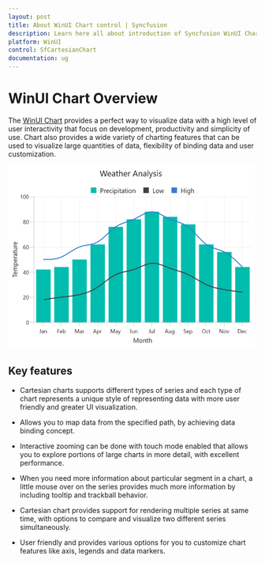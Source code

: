 ```yaml
---
layout: post
title: About WinUI Chart control | Syncfusion
description: Learn here all about introduction of Syncfusion WinUI Chart (SfCartesianChart) control with key features and more.
platform: WinUI
control: SfCartesianChart
documentation: ug
---
```


# WinUI Chart Overview

The [WinUI Chart](https://www.syncfusion.com/winui-controls/charts) provides a perfect way to visualize data with a high level of user interactivity that focus on development, productivity and simplicity of use. Chart also provides a wide variety of charting features that can be used to visualize large quantities of data, flexibility of binding data and user customization. 

![Overview of WinUI Chart](overview_images/winui-chart-overview.png)

## Key features

* Cartesian charts supports different types of series and each type of chart represents a unique style of representing data with more user friendly and greater UI visualization.

* Allows you to map data from the specified path, by achieving data binding concept.

* Interactive zooming can be done with touch mode enabled that allows you to explore portions of large charts in more detail, with excellent performance.

* When you need more information about particular segment in a chart, a little mouse over on the series provides much more information by including tooltip and trackball behavior.

* Cartesian chart provides support for rendering multiple series at same time, with options to compare and visualize two different series simultaneously.

* User friendly and provides various options for you to customize chart features like axis, legends and data markers.
